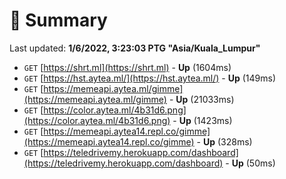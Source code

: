 # 📖 Summary
Last updated: **1/6/2022, 3:23:03 PTG "Asia/Kuala_Lumpur"**

- `GET` [https://shrt.ml](https://shrt.ml) - **Up** (1604ms)
- `GET` [https://hst.aytea.ml/](https://hst.aytea.ml/) - **Up** (149ms)
- `GET` [https://memeapi.aytea.ml/gimme](https://memeapi.aytea.ml/gimme) - **Up** (21033ms)
- `GET` [https://color.aytea.ml/4b31d6.png](https://color.aytea.ml/4b31d6.png) - **Up** (1423ms)
- `GET` [https://memeapi.aytea14.repl.co/gimme](https://memeapi.aytea14.repl.co/gimme) - **Up** (328ms)
- `GET` [https://teledrivemy.herokuapp.com/dashboard](https://teledrivemy.herokuapp.com/dashboard) - **Up** (50ms)
